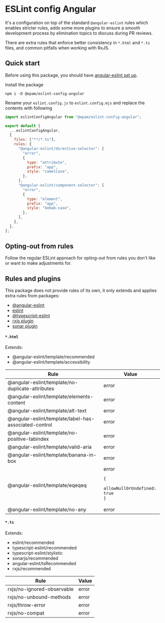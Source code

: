 # ESLint config Angular

It's a configuration on top of the standard `@angular-eslint` rules which enables stricter rules, adds some
more plugins to ensure a smooth development process by elimination topics to discuss during PR reviews.

There are extra rules that enforce better consistency in `*.html` and `*.ts` files, and common pitfalls when working with
RxJS.

## Quick start

Before using this package, you should have [angular-eslint set up](https://github.com/angular-eslint/angular-eslint?tab=readme-ov-file#quick-start).

Install the package

```shell
npm i -D @epam/eslint-config-angular
```

Rename your `eslint.config.js` to `eslint.config.mjs` and replace the contents with following

```js
import eslintConfigAngular from "@epam/eslint-config-angular";

export default [
  ...eslintConfigAngular,
  {
    files: ["**/*.ts"],
    rules: {
      "@angular-eslint/directive-selector": [
        "error",
        {
          type: "attribute",
          prefix: "app",
          style: "camelCase",
        },
      ],
      "@angular-eslint/component-selector": [
        "error",
        {
          type: "element",
          prefix: "app",
          style: "kebab-case",
        },
      ],
    },
  },
];
```

## Opting-out from rules

Follow the regular ESLint approach for opting-out from rules you don't like or want to make adjustments for.

## Rules and plugins

This package does not provide rules of its own, it only extends and applies extra rules from packages:

- [@angular-eslint](https://github.com/angular-eslint/angular-eslint)
- [eslint](https://eslint.org)
- [@typescript-eslint](https://typescript-eslint.io)
- [rxjs plugin](https://github.com/cartant/eslint-plugin-rxjs)
- [sonar plugin](https://github.com/un-ts/eslint-plugin-sonar)

#### `*.html`

Extends:

- @angular-eslint/template/recommended
- @angular-eslint/template/accessibility

| Rule                                                  | Value                                                                     |
| ----------------------------------------------------- | ------------------------------------------------------------------------- |
| @angular-eslint/template/no-duplicate-attributes      | error                                                                     |
| @angular-eslint/template/elements-content             | error                                                                     |
| @angular-eslint/template/alt-text                     | error                                                                     |
| @angular-eslint/template/label-has-associated-control | error                                                                     |
| @angular-eslint/template/no-positive-tabindex         | error                                                                     |
| @angular-eslint/template/valid-aria                   | error                                                                     |
| @angular-eslint/template/banana-in-box                | error                                                                     |
| @angular-eslint/template/eqeqeq                       | error<br/><pre><code>{<br/> allowNullOrUndefined: true<br/>}</code></pre> |
| @angular-eslint/template/no-any                       | error                                                                     |

#### `*.ts`

Extends:

- eslint/recommended
- typescript-eslint/recommended
- typescript-eslint/stylistic
- sonarjs/recommended
- angular-eslint/tsRecommended
- rxjs/recommended

| Rule                       | Value |
| -------------------------- | ----- |
| rxjs/no-ignored-observable | error |
| rxjs/no-unbound-methods    | error |
| rxjs/throw-error           | error |
| rxjs/no-compat             | error |
